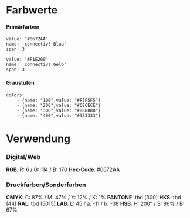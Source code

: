 
# Farbwerte

#### Primärfarben
```color
value: '#0672AA'
name: 'connectiv! Blau'
span: 3
```

```color
value: '#F1E200'
name: 'connectiv! Gelb'
span: 3
```

#### Graustufen

```color-palette|horizontal
colors:
    - {name: "100",value: "#F5F5F5"}
    - {name: "200",value: "#CECECE"}
    - {name: "300",value: "#888888"}
    - {name: "400",value: "#333333"}
```

# Verwendung

### Digital/Web

**RGB**: R: 6 / G: 114 / B: 170
**Hex-Code**: #0672AA


### Druckfarben/Sonderfarben

**CMYK**: C: 87% / M: 47% / Y: 12% / K: 1% 
**PANTONE**: tbd (300)
**HKS**: tbd (44)
**RAL**: tbd (5015)
**LAB**: L: 45 / a: -11 / b: -38
**HSB**: H: 200° / S: 96% / B: 67%